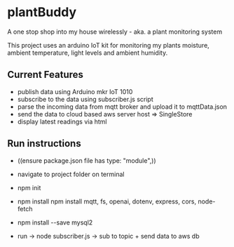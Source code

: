 # plantBuddy
A one stop shop into my house wirelessly - aka. a plant monitoring system

This project uses an arduino IoT kit for monitoring my plants moisture, ambient temperature, light levels and ambient humidity. 

## Current Features
- publish data using Arduino mkr IoT 1010
- subscribe to the data using subscriber.js script
- parse the incoming data from mqtt broker and upload it to     mqttData.json
- send the data to cloud based aws server host => SingleStore
- display latest readings via html

## Run instructions 
- ((ensure package.json file has type: "module",))

- navigate to project folder on terminal
- npm init
- npm install npm install mqtt, fs, openai, dotenv, express,    cors, node-fetch    
- npm install --save mysql2
- run -> node subscriber.js -> sub to topic + send data to aws db 